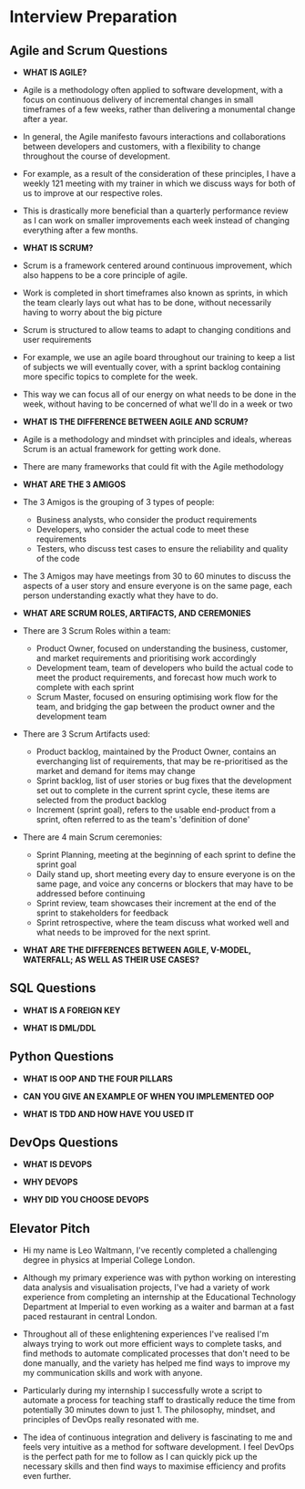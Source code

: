 # Interview Preparation


## Agile and Scrum Questions

- **WHAT IS AGILE?**

- Agile is a methodology often applied to software development, with a focus on continuous delivery of incremental changes in small timeframes of a few weeks, rather than delivering a monumental change after a year.
- In general, the Agile manifesto favours interactions and collaborations between developers and customers, with a flexibility to change throughout the course of development.
- For example, as a result of the consideration of these principles, I have a weekly 121 meeting with my trainer in which we discuss ways for both of us to improve at our respective roles.
- This is drastically more beneficial than a quarterly performance review as I can work on smaller improvements each week instead of changing everything after a few months.

- **WHAT IS SCRUM?**

- Scrum is a framework centered around continuous improvement, which also happens to be a core principle of agile.
- Work is completed in short timeframes also known as sprints, in which the team clearly lays out what has to be done, without necessarily having to worry about the big picture
- Scrum is structured to allow teams to adapt to changing conditions and user requirements 
- For example, we use an agile board throughout our training to keep a list of subjects we will eventually cover, with a sprint backlog containing more specific topics to complete for the week.
- This way we can focus all of our energy on what needs to be done in the week, without having to be concerned of what we'll do in a week or two

- **WHAT IS THE DIFFERENCE BETWEEN AGILE AND SCRUM?**

- Agile is a methodology and mindset with principles and ideals, whereas Scrum is an actual framework for getting work done.
- There are many frameworks that could fit with the Agile methodology

- **WHAT ARE THE 3 AMIGOS**

- The 3 Amigos is the grouping of 3 types of people:
    - Business analysts, who consider the product requirements
    - Developers, who consider the actual code to meet these requirements
    - Testers, who discuss test cases to ensure the reliability and quality of the code
- The 3 Amigos may have meetings from 30 to 60 minutes to discuss the aspects of a user story and ensure everyone is on the same page, each person understanding exactly what they have to do.

- **WHAT ARE SCRUM ROLES, ARTIFACTS, AND CEREMONIES**

- There are 3 Scrum Roles within a team:
    - Product Owner, focused on understanding the business, customer, and market requirements and prioritising work accordingly
    - Development team, team of developers who build the actual code to meet the product requirements, and forecast how much work to complete with each sprint
    - Scrum Master, focused on ensuring optimising work flow for the team, and bridging the gap between the product owner and the development team

- There are 3 Scrum Artifacts used:
    - Product backlog, maintained by the Product Owner, contains an everchanging list of requirements, that may be re-prioritised as the market and demand for items may change
    - Sprint backlog, list of user stories or bug fixes that the development set out to complete in the current sprint cycle, these items are selected from the product backlog
    - Increment (sprint goal), refers to the usable end-product from a sprint, often referred to as the team's 'definition of done'

- There are 4 main Scrum ceremonies:
    - Sprint Planning, meeting at the beginning of each sprint to define the sprint goal
    - Daily stand up, short meeting every day to ensure everyone is on the same page, and voice any concerns or blockers that may have to be addressed before continuing
    - Sprint review, team showcases their increment at the end of the sprint to stakeholders for feedback
    - Sprint retrospective, where the team discuss what worked well and what needs to be improved for the next sprint.

- **WHAT ARE THE DIFFERENCES BETWEEN AGILE, V-MODEL, WATERFALL; AS WELL AS THEIR USE CASES?**

## SQL Questions

- **WHAT IS A FOREIGN KEY**

- **WHAT IS DML/DDL**

## Python Questions

- **WHAT IS OOP AND THE FOUR PILLARS**

- **CAN YOU GIVE AN EXAMPLE OF WHEN YOU IMPLEMENTED OOP**

- **WHAT IS TDD AND HOW HAVE YOU USED IT**

## DevOps Questions

- **WHAT IS DEVOPS**

- **WHY DEVOPS**

- **WHY DID YOU CHOOSE DEVOPS**

## Elevator Pitch

- Hi my name is Leo Waltmann, I've recently completed a challenging degree in physics at Imperial College London.

- Although my primary experience was with python working on interesting data analysis and visualisation projects, I've had a variety of work experience from completing an internship at the Educational Technology Department at Imperial to even working as a waiter and barman at a fast paced restaurant in central London.
- Throughout all of these enlightening experiences I've realised I'm always trying to work out more efficient ways to complete tasks, and find methods to automate complicated processes that don't need to be done manually, and the variety has helped me find ways to improve my my communication skills and work with anyone.
- Particularly during my internship I successfully wrote a script to automate a process for teaching staff to drastically reduce the time from potentially 30 minutes down to just 1. The philosophy, mindset, and principles of DevOps really resonated with me.
- The idea of continuous integration and delivery is fascinating to me and feels very intuitive as a method for software development. I feel DevOps is the perfect path for me to follow as I can quickly pick up the necessary skills and then find ways to maximise efficiency and profits even further.